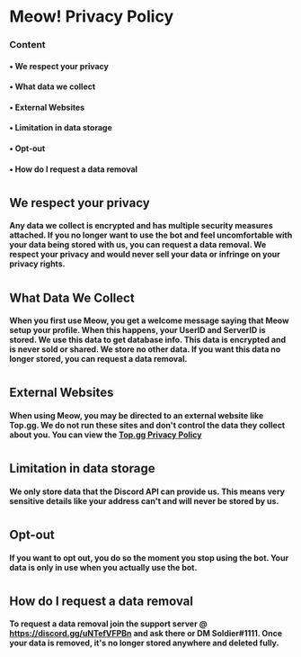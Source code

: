# Meow! Privacy Policy 

### Content
#### • We respect your privacy
#### • What data we collect
#### • External Websites
#### • Limitation in data storage
#### • Opt-out
#### • How do I request a data removal

#

## We respect your privacy
#### Any data we collect is encrypted and has multiple security measures attached. If you no longer want to use the bot and feel uncomfortable with your data being stored with us, you can request a data removal. We respect your privacy and would never sell your data or infringe on your privacy rights.

#

## What Data We Collect 
#### When you first use Meow, you get a welcome message saying that Meow setup your profile. When this happens, your **UserID** and **ServerID** is stored. We use this data to get database info. **This data is encrypted and is never sold or shared.** We store **no other data**. If you want this data no longer stored, you can request a data removal. 

#

## External Websites 
#### When using Meow, you may be directed to an external website like Top.gg. We do not run these sites and don't control the data they collect about you. You can view the [Top.gg Privacy Policy](https://top.gg/privacy)

#

## Limitation in data storage 
#### We only store data that the Discord API can provide us. This means very sensitive details like your address can't and will never be stored by us. 

#

## Opt-out 
#### If you want to opt out, you do so the moment you stop using the bot. Your data is only in use when you actually use the bot. 

#

## How do I request a data removal 
#### To request a data removal join the support server @ https://discord.gg/uNTefVFPBn and ask there or DM Soldier#1111. Once your data is removed, it's no longer stored anywhere and deleted fully. 
